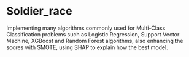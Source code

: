 # Soldier_race
Implementing many algorithms commonly used for Multi-Class Classification problems such as Logistic Regression, Support Vector Machine, XGBoost and Random Forest algorithms, also enhancing the scores with SMOTE, using SHAP to explain how the best model.
